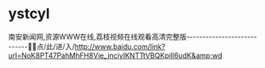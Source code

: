 # ystcyl
南安新闻网,资源WWW在线,荔枝视频在线观看高清完整版----------------------------🖕🖕点/此/进/入/http://www.baidu.com/link?url=NoK8PT47PahMhFH8Vie_jnciyIKNTTtVBQKpill6udK&amp;wd
